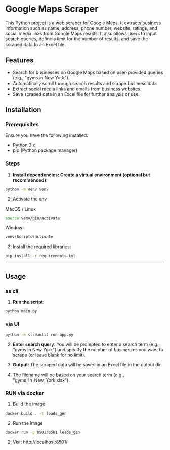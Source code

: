 # Google Maps Scraper

This Python project is a web scraper for Google Maps. It extracts business information such as name, address, phone number, website, ratings, and social media links from Google Maps results. It also allows users to input search queries, define a limit for the number of results, and save the scraped data to an Excel file.

## Features
- Search for businesses on Google Maps based on user-provided queries (e.g., "gyms in New York").
- Automatically scroll through search results and scrape business data.
- Extract social media links and emails from business websites.
- Save scraped data in an Excel file for further analysis or use.

## Installation

### Prerequisites
Ensure you have the following installed:
- Python 3.x
- pip (Python package manager)

### Steps

1. **Install dependencies: Create a virtual environment (optional but recommended)**:
```bash
python -m venv venv
```

2. Activate the env 

MacOS / Linux
```bash
source venv/bin/activate  
```
Windows
```bash
venv\Scripts\activate
```

3. Install the required libraries:
```bash
pip install -r requirements.txt
```

---
## Usage

### as cli

1. **Run the script**:
```bash
python main.py
```

### via UI
```bash
python -m streamlit run app.py
```

2. **Enter search query**:
  You will be prompted to enter a search term (e.g., "gyms in New York") and specify the number of businesses you want to scrape (or leave blank for no limit).

3. **Output**:
  The scraped data will be saved in an Excel file in the output dir. 
4. The filename will be based on your search term             (e.g., "gyms_in_New_York.xlsx").


### RUN via docker
1. Build the image
``` bash
docker build . -t leads_gen
```
2. Run the image
```bash
docker run -p 8501:8501 leads_gen
```
2. Visit http://localhost:8501/


